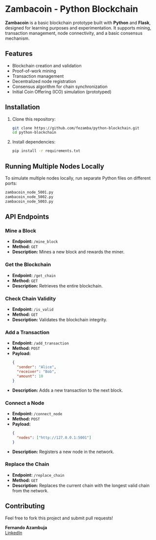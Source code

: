 # Zambacoin - Python Blockchain

**Zambacoin** is a basic blockchain prototype built with **Python** and **Flask**, designed for learning purposes and experimentation. It supports mining, transaction management, node connectivity, and a basic consensus mechanism.

## Features
- Blockchain creation and validation
- Proof-of-work mining
- Transaction management
- Decentralized node registration
- Consensus algorithm for chain synchronization
- Initial Coin Offering (ICO) simulation (prototyped)

## Installation

1. Clone this repository:
   ```bash
   git clone https://github.com/fezamba/python-blockchain.git
   cd python-blockchain
   ```

2. Install dependencies:
   ```bash
   pip install -r requirements.txt
   ```
   
## Running Multiple Nodes Locally
To simulate multiple nodes locally, run separate Python files on different ports:
```sh
zambacoin_node_5001.py
zambacoin_node_5002.py
zambacoin_node_5003.py
```

## API Endpoints

### Mine a Block
- **Endpoint:** `/mine_block`
- **Method:** `GET`
- **Description:** Mines a new block and rewards the miner.

### Get the Blockchain
- **Endpoint:** `/get_chain`
- **Method:** `GET`
- **Description:** Retrieves the entire blockchain.

### Check Chain Validity
- **Endpoint:** `/is_valid`
- **Method:** `GET`
- **Description:** Validates the blockchain integrity.

### Add a Transaction
- **Endpoint:** `/add_transaction`
- **Method:** `POST`
- **Payload:**
  ```json
  {
    "sender": "Alice",
    "receiver": "Bob",
    "amount": 10
  }
  ```
- **Description:** Adds a new transaction to the next block.

### Connect a Node
- **Endpoint:** `/connect_node`
- **Method:** `POST`
- **Payload:**
  ```json
  {
    "nodes": ["http://127.0.0.1:5001"]
  }
  ```
- **Description:** Registers a new node in the network.

### Replace the Chain
- **Endpoint:** `/replace_chain`
- **Method:** `GET`
- **Description:** Replaces the current chain with the longest valid chain from the network.

## Contributing
Feel free to fork this project and submit pull requests!

**Fernando Azambuja**  
[LinkedIn](https://www.linkedin.com/in/feazambuja)
